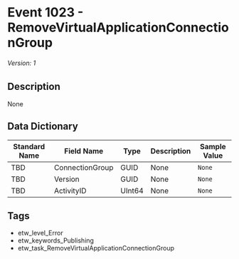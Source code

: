 # Event 1023 - RemoveVirtualApplicationConnectionGroup
###### Version: 1

## Description
None

## Data Dictionary
|Standard Name|Field Name|Type|Description|Sample Value|
|---|---|---|---|---|
|TBD|ConnectionGroup|GUID|None|`None`|
|TBD|Version|GUID|None|`None`|
|TBD|ActivityID|UInt64|None|`None`|

## Tags
* etw_level_Error
* etw_keywords_Publishing
* etw_task_RemoveVirtualApplicationConnectionGroup